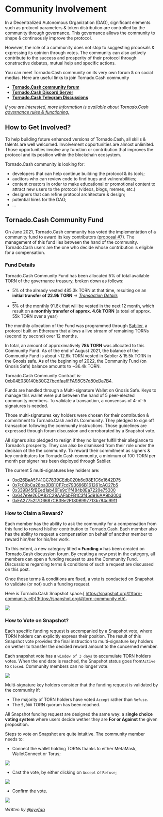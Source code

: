 # Community Involvement

In a Decentralized Autonomous Organization (DAO), significant elements such as protocol parameters & token distribution are controlled by the community through governance. This governance allows the community to shape & continuously improve the protocol.

However, the role of a community does not stop to suggesting proposals & expressing its opinion through votes. The community can also actively contribute to the success and prosperity of their protocol through constructive debates, mutual help and specific actions.

You can meet Tornado.Cash community on its very own forum & on social medias. Here are useful links to join Tornado.Cash community

* [**Tornado.Cash community forum**](https://torn.community)
* [**Tornado.Cash Discord Server**](https://discord.com/invite/TFDrM8K42j)
* [**Tornado.Cash Telegram Discussions**](https://t.me/TornadoCashOfficial)

_If you are interested, more information is available about_ [_Tornado.Cash governance rules & functioning._](governance.md)

## How to Get Involved?

To help building future enhanced versions of Tornado.Cash, all skills & talents are well welcomed. Involvement opportunities are almost unlimited. Those opportunities involve any function or contribution that improves the protocol and its position within the blockchain ecosystem.

Tornado.Cash community is looking for:

* developers that can help continue building the protocol & its tools;
* auditors who can review code to find bugs and vulnerabilities;
* content creators in order to make educational or promotional content to attract new users to the protocol (videos, blogs, memes, etc.)
* designers that can refine protocol architecture & design;
* potential hires for the DAO;
* ...

## Tornado.Cash Community Fund

On June 2021, Tornado.Cash community has voted the implementation of a community fund to award its key contributors ([proposal #7](https://tornadocash.eth.link/governance/7)). The management of this fund lies between the hand of the community. Tornado.Cash users are the one who decide whose contribution is eligible for a compensation.

###

### Fund Details

Tornado.Cash Community Fund has been allocated 5% of total available TORN of the governance treasury, broken down as follows:

* 5% of the already vested 485.3k TORN at that time, resulting on an **initial transfer of 22.9k TORN** _->_ [_Transaction Details_](https://etherscan.io/tx/0xbe95f4268df2023d9ef234c1eedbb597b99e4c6e7d396d8f521ee482a1d93d47)\
  \_\_
* 5% of the monthly 91.6k that will be vested in the next 12 month, which result on **a monthly transfer of approx. 4.6k TORN** (a total of approx. 55k TORN over a year)

The monthly allocation of the Fund was programmed through [Sablier](https://sablier.finance), a protocol built on Ethereum that allows a live stream of remaining TORNs (second by second) over 12 months.

In total, an amount of approximatively **78k TORN** was allocated to this Community Fund. As of the end of August 2021, the balance of the Community Fund is about \~12.6k TORN vested in Sablier & 15.5k TORN in the Gnosis safe. As of the beginning of 2022, the Community Fund (on Gnosis Safe) balance amounts to \~36.4k TORN.

Tornado.Cash Community Contract is: [0xb04E030140b30C27bcdfaafFFA98C57d80eDa7B4](https://gnosis-safe.io/app/#/safes/0xb04E030140b30C27bcdfaafFFA98C57d80eDa7B4/balances).

Funds are handled through a Multi-signature Wallet on Gnosis Safe. Keys to manage this wallet were put between the hand of 5 peer-elected community members. To validate a transaction, a consensus of 4-of-5 signatures is needed.

Those multi-signatures key holders were chosen for their contribution & commitment to Tornado.Cash and its Community. They pledged to sign off transaction following the community instructions. Those guidelines are expressed through forum discussion and corroborated by a Snapshot vote.

All signers also pledged to resign if they no longer fulfill their allegiance to Tornado’s prosperity. They can also be dismissed from their role under the decision of the the community. To reward their commitment as signers & key contributors for Tornado.Cash community, a minimum of 100 TORN per month per signer has been deployed through Sablier.

The current 5 multi-signatures key holders are:

* [0xd26BaA5F41CC7839CEdb020b6d98E1C6e1642D75](https://etherscan.io/address/0xd26BaA5F41CC7839CEdb020b6d98E1C6e1642D75)
* [0x7c09bCa28ba3DB1CF7cd793696B161261cAC27b5](https://etherscan.io/address/0x7c09bCa28ba3DB1CF7cd793696B161261cAC27b5)
* [0x339B45fBEed1ab46Fe9c11f484b0Ea7220e75300](https://etherscan.io/address/0x339B45fBEed1ab46Fe9c11f484b0Ea7220e75300)
* [0x647e9e26DA82C29AAFbbFB1C3f45d916AA9b300d](https://etherscan.io/address/0x647e9e26DA82C29AAFbbFB1C3f45d916AA9b300d)
* [0xEA27752f7D6687CB3Be2F180B997713b784c9911](https://etherscan.io/address/0xEA27752f7D6687CB3Be2F180B997713b784c9911)

### How to Claim a Reward?

Each member has the ability to ask the community for a compensation from this fund to reward his/her contribution to Tornado.Cash. Each member also has the ability to request a compensation on behalf of another member to reward him/her for his/her work.

To this extent, a new category titled **« Funding »** has been created on Tornado.Cash discussion forum. By creating a new post in the category, all members can open a funding request to use the Community Fund. Discussions regarding terms & conditions of such a request are discussed on this post.

Once those terms & conditions are fixed, a vote is conducted on Snapshot to validate (or not) such a funding request.

Here is Tornado.Cash Snapshot space:[ https://snapshot.org/#/torn-community.eth](https://snapshot.org/#/torn-community.eth).

![](../.gitbook/assets/page-daccueil.png)

### How to Vote on Snapshot?

Each specific funding request is accompanied by a Snapshot vote, where TORN holders can explicitly express their position. The result of this Snapshot vote provides the final instruction to multi-signature key holders on wether to transfer the decided reward amount to the concerned member.

Each snapshot vote has a `window of 3 days` to accumulate TORN holders votes. When the end date is reached, the Snapshot status goes from`Active` to `Closed`. Community members can no longer vote.

![](../.gitbook/assets/time-window.png)

Multi-signature key holders consider that the funding request is validated by the community if:

* The majority of TORN holders have voted `Accept` rather than `Refuse`.
* The `5,000` TORN quorum has been reached.

All Snapshot funding request are designed the same way: a s**ingle choice voting system** where users decide wether they are **For or Against** the given proposition.

Steps to vote on Snapshot are quite intuitive. The community member needs to:

* Connect the wallet holding TORNs thanks to either MetaMask, WalletConnect or Torus;

![](../.gitbook/assets/connect-wallet.png)

* Cast the vote, by either clicking on `Accept` or `Refuse`;

![](../.gitbook/assets/cast-the-vote.png)

* Confirm the vote.

![](../.gitbook/assets/confirm-the-vote.png)

_Written by_ [_@ayefda_](https://torn.community/u/ayefda)
